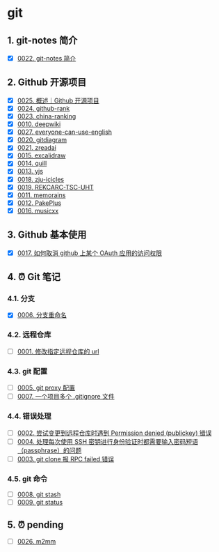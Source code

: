 # git


## 1. git-notes 简介

- [x] [0022. git-notes 简介](https://tnotesjs.github.io/TNotes.git-notes/notes/0022.%20git-notes%20%E7%AE%80%E4%BB%8B/README)

## 2. Github 开源项目

- [x] [0025. 概述｜Github 开源项目](https://tnotesjs.github.io/TNotes.git-notes/notes/0025.%20%E6%A6%82%E8%BF%B0%EF%BD%9CGithub%20%E5%BC%80%E6%BA%90%E9%A1%B9%E7%9B%AE/README)
- [x] [0024. github-rank](https://tnotesjs.github.io/TNotes.git-notes/notes/0024.%20github-rank/README)
- [x] [0023. china-ranking](https://tnotesjs.github.io/TNotes.git-notes/notes/0023.%20china-ranking/README)
- [x] [0010. deepwiki](https://tnotesjs.github.io/TNotes.git-notes/notes/0010.%20deepwiki/README)
- [x] [0027. everyone-can-use-english](https://tnotesjs.github.io/TNotes.git-notes/notes/0027.%20everyone-can-use-english/README)
- [x] [0020. gitdiagram](https://tnotesjs.github.io/TNotes.git-notes/notes/0020.%20gitdiagram/README)
- [x] [0021. zreadai](https://tnotesjs.github.io/TNotes.git-notes/notes/0021.%20zreadai/README)
- [x] [0015. excalidraw](https://tnotesjs.github.io/TNotes.git-notes/notes/0015.%20excalidraw/README)
- [x] [0014. quill](https://tnotesjs.github.io/TNotes.git-notes/notes/0014.%20quill/README)
- [x] [0013. yjs](https://tnotesjs.github.io/TNotes.git-notes/notes/0013.%20yjs/README)
- [x] [0018. zju-icicles](https://tnotesjs.github.io/TNotes.git-notes/notes/0018.%20zju-icicles/README)
- [x] [0019. REKCARC-TSC-UHT](https://tnotesjs.github.io/TNotes.git-notes/notes/0019.%20REKCARC-TSC-UHT/README)
- [x] [0011. memorains](https://tnotesjs.github.io/TNotes.git-notes/notes/0011.%20memorains/README)
- [x] [0012. PakePlus](https://tnotesjs.github.io/TNotes.git-notes/notes/0012.%20PakePlus/README)
- [x] [0016. musicxx](https://tnotesjs.github.io/TNotes.git-notes/notes/0016.%20musicxx/README)

## 3. Github 基本使用

- [x] [0017. 如何取消 github 上某个 OAuth 应用的访问权限](https://tnotesjs.github.io/TNotes.git-notes/notes/0017.%20%E5%A6%82%E4%BD%95%E5%8F%96%E6%B6%88%20github%20%E4%B8%8A%E6%9F%90%E4%B8%AA%20OAuth%20%E5%BA%94%E7%94%A8%E7%9A%84%E8%AE%BF%E9%97%AE%E6%9D%83%E9%99%90/README)

## 4. ⏰ Git 笔记

### 4.1. 分支

- [x] [0006. 分支重命名](https://tnotesjs.github.io/TNotes.git-notes/notes/0006.%20%E5%88%86%E6%94%AF%E9%87%8D%E5%91%BD%E5%90%8D/README)

### 4.2. 远程仓库

- [ ] [0001. 修改指定远程仓库的 url](https://tnotesjs.github.io/TNotes.git-notes/notes/0001.%20%E4%BF%AE%E6%94%B9%E6%8C%87%E5%AE%9A%E8%BF%9C%E7%A8%8B%E4%BB%93%E5%BA%93%E7%9A%84%20url/README)

### 4.3. git 配置

- [ ] [0005. git proxy 配置](https://tnotesjs.github.io/TNotes.git-notes/notes/0005.%20git%20proxy%20%E9%85%8D%E7%BD%AE/README)
- [ ] [0007. 一个项目多个 .gitignore 文件](https://tnotesjs.github.io/TNotes.git-notes/notes/0007.%20%E4%B8%80%E4%B8%AA%E9%A1%B9%E7%9B%AE%E5%A4%9A%E4%B8%AA%20.gitignore%20%E6%96%87%E4%BB%B6/README)

### 4.4. 错误处理

- [ ] [0002. 尝试变更到远程仓库时遇到 Permission denied (publickey) 错误](https://tnotesjs.github.io/TNotes.git-notes/notes/0002.%20%E5%B0%9D%E8%AF%95%E5%8F%98%E6%9B%B4%E5%88%B0%E8%BF%9C%E7%A8%8B%E4%BB%93%E5%BA%93%E6%97%B6%E9%81%87%E5%88%B0%20Permission%20denied%20(publickey)%20%E9%94%99%E8%AF%AF/README)
- [ ] [0004. 处理每次使用 SSH 密钥进行身份验证时都需要输入密码短语（passphrase）的问题](https://tnotesjs.github.io/TNotes.git-notes/notes/0004.%20%E5%A4%84%E7%90%86%E6%AF%8F%E6%AC%A1%E4%BD%BF%E7%94%A8%20SSH%20%E5%AF%86%E9%92%A5%E8%BF%9B%E8%A1%8C%E8%BA%AB%E4%BB%BD%E9%AA%8C%E8%AF%81%E6%97%B6%E9%83%BD%E9%9C%80%E8%A6%81%E8%BE%93%E5%85%A5%E5%AF%86%E7%A0%81%E7%9F%AD%E8%AF%AD%EF%BC%88passphrase%EF%BC%89%E7%9A%84%E9%97%AE%E9%A2%98/README)
- [ ] [0003. git clone 报 RPC failed 错误](https://tnotesjs.github.io/TNotes.git-notes/notes/0003.%20git%20clone%20%E6%8A%A5%20RPC%20failed%20%E9%94%99%E8%AF%AF/README)

### 4.5. git 命令

- [ ] [0008. git stash](https://tnotesjs.github.io/TNotes.git-notes/notes/0008.%20git%20stash/README)
- [ ] [0009. git status](https://tnotesjs.github.io/TNotes.git-notes/notes/0009.%20git%20status/README)

## 5. ⏰ pending

- [ ] [0026. m2mm](https://tnotesjs.github.io/TNotes.git-notes/notes/0026.%20m2mm/README)
